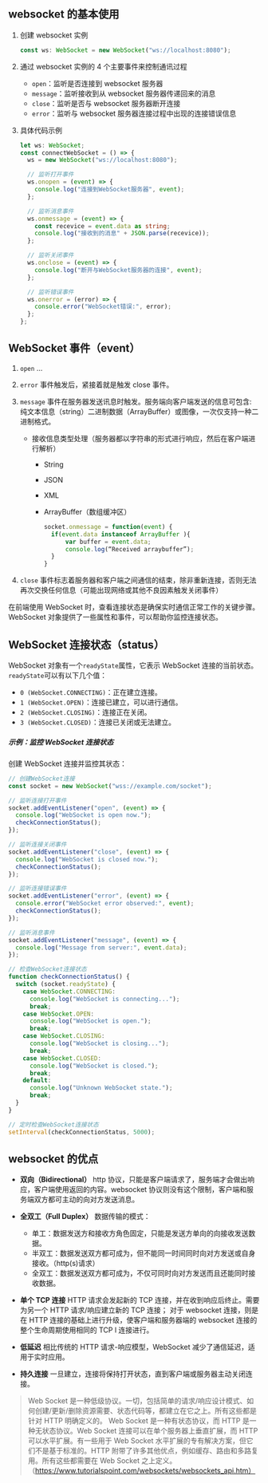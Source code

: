 ## websocket 的基本使用

1. 创建 websocket 实例
   ```ts
   const ws: WebSocket = new WebSocket("ws://localhost:8080");
   ```
2. 通过 websocket 实例的 4 个主要事件来控制通讯过程

   - `open`：监听是否连接到 websocket 服务器
   - `message`：监听接收到从 websocket 服务器传递回来的消息
   - `close`：监听是否与 websocket 服务器断开连接
   - `error`：监听与 websocket 服务器连接过程中出现的连接错误信息

3. 具体代码示例

   ```ts
   let ws: WebSocket;
   const connectWebSocket = () => {
     ws = new WebSocket("ws://localhost:8080");

     // 监听打开事件
     ws.onopen = (event) => {
       console.log("连接到WebSocket服务器", event);
     };

     // 监听消息事件
     ws.onmessage = (event) => {
       const recevice = event.data as string;
       console.log("接收到的消息" + JSON.parse(recevice));
     };

     // 监听关闭事件
     ws.onclose = (event) => {
       console.log("断开与WebSocket服务器的连接", event);
     };

     // 监听错误事件
     ws.onerror = (error) => {
       console.error("WebSocket错误:", error);
     };
   };
   ```

## WebSocket 事件（event）

1. `open` ...
2. `error` 事件触发后，紧接着就是触发 close 事件。
3. `message` 事件在服务器发送讯息时触发。服务端向客户端发送的信息可包含: 纯文本信息（string）二进制数据（ArrayBuffer）或图像，一次仅支持一种二进制格式。

   - 接收信息类型处理（服务器都以字符串的形式进行响应，然后在客户端进行解析）

     - String
     - JSON
     - XML
     - ArrayBuffer（数组缓冲区）

       ```js
       socket.onmessage = function(event) {
         if(event.data instanceof ArrayBuffer ){
             var buffer = event.data;
             console.log(“Received arraybuffer”);
         }
       }
       ```

4. `close` 事件标志着服务器和客户端之间通信的结束，除非重新连接，否则无法再次交换任何信息（可能出现网络或其他不良因素触发关闭事件）

在前端使用 WebSocket 时，查看连接状态是确保实时通信正常工作的关键步骤。WebSocket 对象提供了一些属性和事件，可以帮助你监控连接状态。

## WebSocket 连接状态（status）

WebSocket 对象有一个`readyState`属性，它表示 WebSocket 连接的当前状态。`readyState`可以有以下几个值：

- `0 (WebSocket.CONNECTING)`：正在建立连接。
- `1 (WebSocket.OPEN)`：连接已建立，可以进行通信。
- `2 (WebSocket.CLOSING)`：连接正在关闭。
- `3 (WebSocket.CLOSED)`：连接已关闭或无法建立。

##### 示例：监控 WebSocket 连接状态

创建 WebSocket 连接并监控其状态：

```javascript
// 创建WebSocket连接
const socket = new WebSocket("wss://example.com/socket");

// 监听连接打开事件
socket.addEventListener("open", (event) => {
  console.log("WebSocket is open now.");
  checkConnectionStatus();
});

// 监听连接关闭事件
socket.addEventListener("close", (event) => {
  console.log("WebSocket is closed now.");
  checkConnectionStatus();
});

// 监听连接错误事件
socket.addEventListener("error", (event) => {
  console.error("WebSocket error observed:", event);
  checkConnectionStatus();
});

// 监听消息事件
socket.addEventListener("message", (event) => {
  console.log("Message from server:", event.data);
});

// 检查WebSocket连接状态
function checkConnectionStatus() {
  switch (socket.readyState) {
    case WebSocket.CONNECTING:
      console.log("WebSocket is connecting...");
      break;
    case WebSocket.OPEN:
      console.log("WebSocket is open.");
      break;
    case WebSocket.CLOSING:
      console.log("WebSocket is closing...");
      break;
    case WebSocket.CLOSED:
      console.log("WebSocket is closed.");
      break;
    default:
      console.log("Unknown WebSocket state.");
      break;
  }
}

// 定时检查WebSocket连接状态
setInterval(checkConnectionStatus, 5000);
```

## websocket 的优点

- **双向（Bidirectional）**
  http 协议，只能是客户端请求了，服务端才会做出响应，客户端使用返回的内容。websocket 协议则没有这个限制，客户端和服务端双方都可主动的向对方发送消息。

- **全双工（Full Duplex）**
  数据传输的模式：

  - 单工：数据发送方和接收方角色固定，只能是发送方单向的向接收发送数据。
  - 半双工：数据发送双方都可成为，但不能同一时间同时向对方发送或自身接收。（http(s)请求）
  - 全双工：数据发送双方都可成为，不仅可同时向对方发送而且还能同时接收数据。

- **单个 TCP 连接**
  HTTP 请求会发起新的 TCP 连接，并在收到响应后终止。需要为另一个 HTTP 请求/响应建立新的 TCP 连接；
  对于 websocket 连接，则是在 HTTP 连接的基础上进行升级，使客户端和服务器端的 websocket 连接的整个生命周期使用相同的 TCP l 连接进行。

- **低延迟**
  相比传统的 HTTP 请求-响应模型，WebSocket 减少了通信延迟，适用于实时应用。

- **持久连接**
  一旦建立，连接将保持打开状态，直到客户端或服务器主动关闭连接。

> Web Socket 是一种低级协议。一切，包括简单的请求/响应设计模式、如何创建/更新/删除资源需要、状态代码等，都建立在它之上。所有这些都是针对 HTTP 明确定义的。
> Web Socket 是一种有状态协议，而 HTTP 是一种无状态协议。Web Socket 连接可以在单个服务器上垂直扩展，而 HTTP 可以水平扩展。有一些用于 Web Socket 水平扩展的专有解决方案，但它们不是基于标准的。HTTP 附带了许多其他优点，例如缓存、路由和多路复用。所有这些都需要在 Web Socket 之上定义。（https://www.tutorialspoint.com/websockets/websockets_api.htm）
